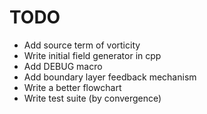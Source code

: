 # TODO

- Add source term of vorticity
- Write initial field generator in cpp 
- Add DEBUG macro
- Add boundary layer feedback mechanism
- Write a better flowchart
- Write test suite (by convergence)

